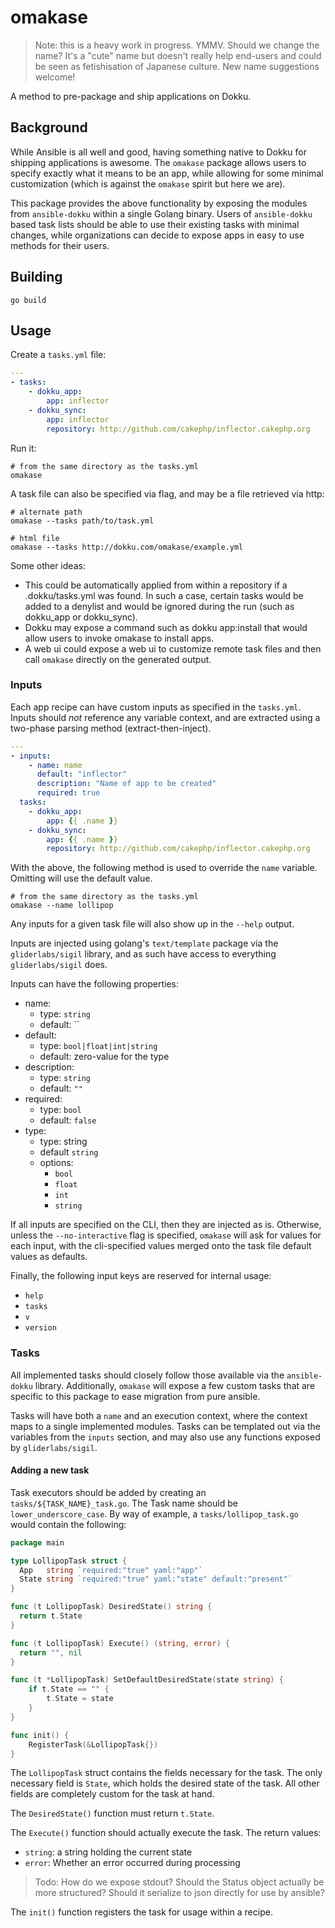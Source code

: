# omakase

> Note: this is a heavy work in progress. YMMV.
> Should we change the name? It's a "cute" name but doesn't really help end-users
> and could be seen as fetishisation of Japanese culture. New name suggestions
> welcome!

A method to pre-package and ship applications on Dokku.

## Background

While Ansible is all well and good, having something native to Dokku for shipping applications is awesome. The `omakase` package allows users to specify exactly what it means to be an app, while allowing for some minimal customization (which is against the `omakase` spirit but here we are).

This package provides the above functionality by exposing the modules from `ansible-dokku` within a single Golang binary. Users of `ansible-dokku` based task lists should be able to use their existing tasks with minimal changes, while organizations can decide to expose apps in easy to use methods for their users.

## Building

```shell
go build
```

## Usage

Create a `tasks.yml` file:

```yaml
---
- tasks:
    - dokku_app:
        app: inflector
    - dokku_sync:
        app: inflector
        repository: http://github.com/cakephp/inflector.cakephp.org
```

Run it:

```shell
# from the same directory as the tasks.yml
omakase
```

A task file can also be specified via flag, and may be a file retrieved via http:

```shell
# alternate path
omakase --tasks path/to/task.yml

# html file
omakase --tasks http://dokku.com/omakase/example.yml
```

Some other ideas:

- This could be automatically applied from within a repository if a .dokku/tasks.yml was found. In such a case, certain tasks would be added to a denylist and would be ignored during the run (such as dokku_app or dokku_sync).
- Dokku may expose a command such as dokku app:install that would allow users to invoke omakase to install apps.
- A web ui could expose a web ui to customize remote task files and then call `omakase` directly on the generated output.

### Inputs

Each app recipe can have custom inputs as specified in the `tasks.yml`. Inputs should _not_ reference any variable context, and are extracted using a two-phase parsing method (extract-then-inject).

```yaml
---
- inputs:
    - name: name
      default: "inflector"
      description: "Name of app to be created"
      required: true
  tasks:
    - dokku_app:
        app: {{ .name }}
    - dokku_sync:
        app: {{ .name }}
        repository: http://github.com/cakephp/inflector.cakephp.org
```

With the above, the following method is used to override the `name` variable. Omitting will use the default value.

```shell
# from the same directory as the tasks.yml
omakase --name lollipop
```

Any inputs for a given task file will also show up in the `--help` output.

Inputs are injected using golang's `text/template` package via the `gliderlabs/sigil` library, and as such have access to everything `gliderlabs/sigil` does.

Inputs can have the following properties:

- name:
    - type: `string`
    - default: ``
- default:
    - type: `bool|float|int|string`
    - default: zero-value for the type
- description:
    - type: `string`
    - default: `""`
- required:
    - type: `bool`
    - default: `false`
- type:
    - type: string
    - default `string`
    - options:
         - `bool`
         - `float`
         - `int`
         - `string`

If all inputs are specified on the CLI, then they are injected as is. Otherwise, unless the `--no-interactive` flag is specified, `omakase` will ask for values for each input, with the cli-specified values merged onto the task file default values as defaults.

Finally, the following input keys are reserved for internal usage:

- `help`
- `tasks`
- `v`
- `version`

### Tasks

All implemented tasks should closely follow those available via the `ansible-dokku` library. Additionally, `omakase` will expose a few custom tasks that are specific to this package to ease migration from pure ansible.

Tasks will have both a `name` and an execution context, where the context maps to a single implemented modules. Tasks can be templated out via the variables from the `inputs` section, and may also use any functions exposed by `gliderlabs/sigil`.

#### Adding a new task

Task executors should be added by creating an `tasks/${TASK_NAME}_task.go`. The Task name should be `lower_underscore_case`. By way of example, a `tasks/lollipop_task.go` would contain the following:

```go
package main

type LollipopTask struct {
  App   string `required:"true" yaml:"app"`
  State string `required:"true" yaml:"state" default:"present"`
}

func (t LollipopTask) DesiredState() string {
  return t.State
}

func (t LollipopTask) Execute() (string, error) {
  return "", nil
}

func (t *LollipopTask) SetDefaultDesiredState(state string) {
    if t.State == "" {
        t.State = state
    }
}

func init() {
    RegisterTask(&LollipopTask{})
}
```

The `LollipopTask` struct contains the fields necessary for the task. The only necessary field is `State`, which holds the desired state of the task. All other fields are completely custom for the task at hand.

The `DesiredState()` function must return `t.State`.

The `Execute()` function should actually execute the task. The return values:

- `string`: a string holding the current state
- `error`: Whether an error occurred during processing

> Todo: How do we expose stdout? Should the Status object actually be more structured? Should it serialize to json directly for use by ansible?

The `init()` function registers the task for usage within a recipe.